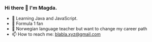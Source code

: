 ### Hi there 👋 I'm Magda.


- 🌱 Learning Java and JavaScript.
- :checkered_flag: Formula 1 fan
- :office: Norwegian language teacher but want to change my career path
- 📫 How to reach me: blabla.xyz@gmail.com
